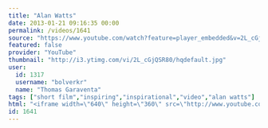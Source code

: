 ```yaml
---
title: "Alan Watts"
date: 2013-01-21 09:16:35 00:00
permalink: /videos/1641
source: "https://www.youtube.com/watch?feature=player_embedded&v=2L_cGjQSR80"
featured: false
provider: "YouTube"
thumbnail: "http://i3.ytimg.com/vi/2L_cGjQSR80/hqdefault.jpg"
user:
  id: 1317
  username: "bolverkr"
  name: "Thomas Garaventa"
tags: ["short film","inspiring","inspirational","video","alan watts"]
html: "<iframe width=\"640\" height=\"360\" src=\"http://www.youtube.com/embed/2L_cGjQSR80?wmode=transparent&feature=oembed\" frameborder=\"0\" allowfullscreen></iframe>"
id: 1641
---
```


